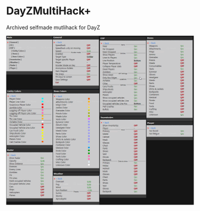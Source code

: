 # DayZMultiHack+
Archived selfmade mutlihack for DayZ

![alt text](https://github.com/SuRTaiNx3/DayZMultiHack/blob/master/screenshot.png?raw=true)
